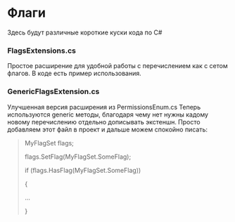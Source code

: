 # Флаги
Здесь будут различные короткие куски кода по C#

### FlagsExtensions.cs
Простое расширение для удобной работы с перечислением как с сетом флагов.
В коде есть пример использования.

### GenericFlagsExtension.cs
Улучшенная версия расширения из PermissionsEnum.cs
Теперь используются generic методы, благодаря чему нет нужны кадому новому перечислению отдельно дописывать экстеншн.
Просто добавляем этот файл в проект и дальше можем спокойно писать:

>MyFlagSet flags;
>
>flags.SetFlag(MyFlagSet.SomeFlag);
>
>if (flags.HasFlag(MyFlagSet.SomeFlag))
>
>{
>
>    ...
>
>}

